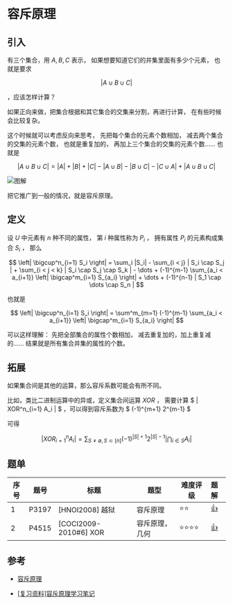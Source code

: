 # 容斥原理

## 引入

有三个集合，用 $A, B, C$ 表示，
如果想要知道它们的并集里面有多少个元素，
也就是要求

$$ | A \cup B \cup C | $$

，应该怎样计算？

如果正向来做，把集合根据和其它集合的交集来分割，再进行计算，
在有些时候会比较复杂。

这个时候就可以考虑反向来思考，
先把每个集合的元素个数相加，
减去两个集合的交集的元素个数，
也就是重复加的，
再加上三个集合的交集的元素个数……
也就是

$$
| A \cup B \cup C | =
|A| + |B| + |C|- 
| A \cup B | - 
| B \cup C | - 
| C \cup A | + 
| A \cup B \cup C |
$$

![图解](https://oi-wiki.org/math/combinatorics/images/incexcp.png)

把它推广到一般的情况，就是容斥原理。

## 定义

设 $U$ 中元素有 $n$ 种不同的属性，
第 $i$ 种属性称为 $P_i$ ，
拥有属性 $P_i$ 的元素构成集合 $S_i$ ，
那么

$$
\left|
  \bigcup^n_{i=1} S_i
\right| =
\sum_i |S_i| - 
\sum_{i < j} | S_i \cap S_j | + 
\sum_{i < j < k} | S_i \cap S_j \cap S_k | - 
\dots + 
(-1)^{m-1} \sum_{a_i < a_{i+1}}
\left|
  \bigcap^m_{i=1} S_{a_i}
\right| + 
\dots + 
(-1)^{n-1} | S_1 \cap \dots \cap S_n |
$$

也就是

$$
\left|
  \bigcup^n_{i=1} S_i
\right| =
\sum^m_{m=1}
(-1)^{m-1} \sum_{a_i < a_{i+1}}
\left|
  \bigcap^m_{i=1} S_{a_i}
\right|
$$

可以这样理解：
先把全部集合的属性个数相加，
减去重复加的，加上重复减的……
结果就是所有集合并集的属性的个数。

## 拓展

如果集合间是其他的运算，那么容斥系数可能会有所不同。

比如，类比二进制运算中的异或，定义集合间运算 $XOR$ ，
需要计算 $ | XOR^n_{i=1} A_i | $
，可以得到容斥系数为 $ (-1)^{m+1} 2^{m-1} $

可得

$$
| XOR^n_{i=1} A_i | =
\sum_{S \neq \emptyset, S \subset [n] }
(-1)^{ |S| + 1 } 2^{ |S| - 1 }
\left|
  \bigcap_{i \in S} A_i
\right|
$$

## 题单

| 序号  | 题号  | 标题                    | 题型            | 难度评级 | 题解                   |
|-------|-------|-------------------------|-----------------|----------|:-----------------------|
| 1     | P3197 | [HNOI2008] 越狱         | 容斥原理        | ⭐⭐      |[👍](sol/P3197/sol.md)  |
| 2     | P4515 | [COCI2009-2010#6] XOR   | 容斥原理，几何  | ⭐⭐⭐⭐   |[👍](sol/P4515/sol.md)  |


## 参考

* [容斥原理](https://oi-wiki.org/math/combinatorics/inclusion-exclusion-principle/)

* [[复习资料]容斥原理学习笔记](https://www.cnblogs.com/lsq147/p/13621250.html)
